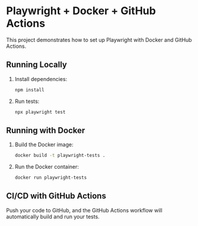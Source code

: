 # Playwright + Docker + GitHub Actions

This project demonstrates how to set up Playwright with Docker and GitHub Actions.

## Running Locally
1. Install dependencies:
   ```bash
   npm install
   ```
2. Run tests:
   ```bash
   npx playwright test
   ```

## Running with Docker
1. Build the Docker image:
   ```bash
   docker build -t playwright-tests .
   ```
2. Run the Docker container:
   ```bash
   docker run playwright-tests
   ```

## CI/CD with GitHub Actions
Push your code to GitHub, and the GitHub Actions workflow will automatically build and run your tests.
